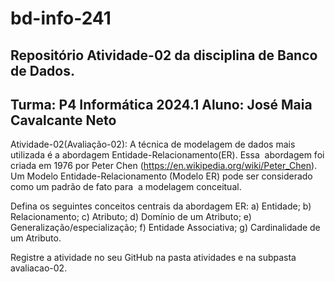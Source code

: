 # bd-info-241
Repositório Atividade-02 da disciplina de Banco de Dados.
---------------------------------
Turma: P4 Informática 2024.1
Aluno: José Maia Cavalcante Neto
---------------------------------
Atividade-02(Avaliação-02): A técnica de modelagem de dados mais utilizada é a abordagem Entidade-Relacionamento(ER). Essa 
abordagem foi criada em 1976 por Peter Chen (https://en.wikipedia.org/wiki/Peter_Chen).
Um Modelo Entidade-Relacionamento (Modelo ER) pode ser considerado como um padrão de fato para 
a modelagem conceitual.

Defina os seguintes conceitos centrais da abordagem ER:
a) Entidade;
b) Relacionamento;
c) Atributo;
d) Domínio de um Atributo;
e) Generalização/especialização;
f) Entidade Associativa;
g) Cardinalidade de um Atributo.


Registre a atividade no seu GitHub na pasta atividades e na subpasta avaliacao-02.
